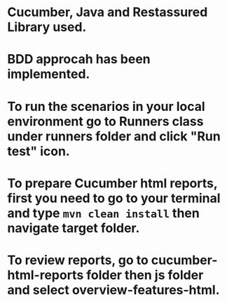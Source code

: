 # Cucumber, Java and Restassured Library used.
# BDD approcah has been implemented.
# To run the scenarios in your local environment go to Runners class under runners folder and click "Run test" icon.
# To prepare Cucumber html reports, first you need to go to your terminal and type ```mvn clean install``` then navigate target folder.
# To review reports, go to cucumber-html-reports folder then js folder and select overview-features-html.
